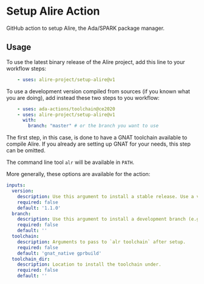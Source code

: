 # Setup Alire Action

GitHub action to setup Alire, the Ada/SPARK package manager.

## Usage

To use the latest binary release of the Alire project, add this line to your workflow steps:
```yaml
    - uses: alire-project/setup-alire@v1
```

To use a development version compiled from sources (if you known what
you are doing), add instead these two steps to you workflow:
```yaml
    - uses: ada-actions/toolchain@ce2020
    - uses: alire-project/setup-alire@v1
      with:
        branch: "master" # or the branch you want to use
```
The first step, in this case, is done to have a GNAT toolchain available to
compile Alire. If you already are setting up GNAT for your needs, this step can
be omitted.

The command line tool `alr` will be available in `PATH`.

More generally, these options are available for the action:

```yaml
inputs:
  version:
    description: Use this argument to install a stable release. Use a version number without v prefix, e.g., 1.0.1, 1.1.0. This argument will be ignored if a branch argument is supplied. Defaults to the latest stable release.
    required: false
    default: '1.1.0'
  branch:
    description: Use this argument to install a development branch (e.g., master). Using this option will require a preexisting compiler in the workflow environment.
    required: false
    default: ''
  toolchain:
    description: Arguments to pass to `alr toolchain` after setup.
    required: false
    default: 'gnat_native gprbuild'
  toolchain_dir:
    description: Location to install the toolchain under.
    required: false
    default: ''
```